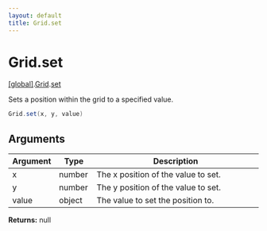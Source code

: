 ```yaml
---
layout: default
title: Grid.set
---
```


# Grid.set

[\[global\]]({{site.baseurl}}/docs/).[Grid]({{site.baseurl}}/docs/Grid/).[set]({{site.baseurl}}/docs/Grid/set/)

Sets a position within the grid to a specified value.

```cs
Grid.set(x, y, value)
```

## Arguments

<table>
  <col width="15%">
  <col width="15%">
  <thead>
    <tr>
      <th>Argument</th>
      <th>Type</th>
      <th>Description</th>
    </tr>
  </thead>
  <tbody>
    <tr>
      <td>x</td>
      <td>number</td>
      <td>The x position of the value to set.</td>
    </tr>
    <tr>
      <td>y</td>
      <td>number</td>
      <td>The y position of the value to set.</td>
    </tr>
    <tr>
      <td>value</td>
      <td>object</td>
      <td>The value to set the position to.</td>
    </tr>
  </tbody>
</table>

**Returns:** null
